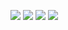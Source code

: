 ![](https://i.imgur.com/A90hIZv.jpeg)
![](https://i.imgur.com/dpkmiGw.jpeg)
![](https://i.imgur.com/KlLt8MR.jpeg)
![](https://i.imgur.com/CIL2OrK.jpeg)
